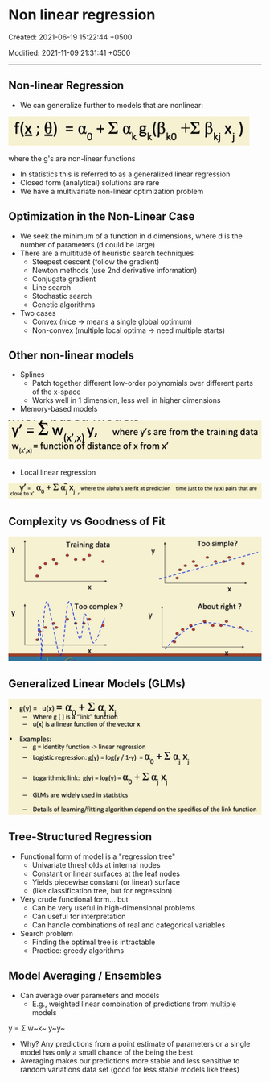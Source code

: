 # Non linear regression

Created: 2021-06-19 15:22:44 +0500

Modified: 2021-11-09 21:31:41 +0500

---

## Non-linear Regression
-   We can generalize further to models that are nonlinear:

![](media/Non-linear-regression-image1.jpg)

where the g's are non-linear functions
-   In statistics this is referred to as a generalized linear regression
-   Closed form (analytical) solutions are rare
-   We have a multivariate non-linear optimization problem

## Optimization in the Non-Linear Case
-   We seek the minimum of a function in d dimensions, where d is the number of parameters (d could be large)
-   There are a multitude of heuristic search techniques
    -   Steepest descent (follow the gradient)
    -   Newton methods (use 2nd derivative information)
    -   Conjugate gradient
    -   Line search
    -   Stochastic search
    -   Genetic algorithms
-   Two cases
    -   Convex (nice -> means a single global optimum)
    -   Non-convex (multiple local optima -> need multiple starts)

## Other non-linear models
-   Splines
    -   Patch together different low-order polynomials over different parts of the x-space
    -   Works well in 1 dimension, less well in higher dimensions
-   Memory-based models

![image](media/Non-linear-regression-image2.jpg)
-   Local linear regression

![image](media/Non-linear-regression-image3.jpeg)

## Complexity vs Goodness of Fit

![image](media/Non-linear-regression-image4.jpg)

## Generalized Linear Models (GLMs)

![image](media/Non-linear-regression-image5.jpg)

## Tree-Structured Regression
-   Functional form of model is a "regression tree"
    -   Univariate thresholds at internal nodes
    -   Constant or linear surfaces at the leaf nodes
    -   Yields piecewise constant (or linear) surface
    -   (like classification tree, but for regression)
-   Very crude functional form... but
    -   Can be very useful in high-dimensional problems
    -   Can useful for interpretation
    -   Can handle combinations of real and categorical variables
-   Search problem
    -   Finding the optimal tree is intractable
    -   Practice: greedy algorithms

## Model Averaging / Ensembles
-   Can average over parameters and models
    -   E.g., weighted linear combination of predictions from multiple models

y = Σ w~k~ y~y~
-   Why? Any predictions from a point estimate of parameters or a single model has only a small chance of the being the best
-   Averaging makes our predictions more stable and less sensitive to random variations data set (good for less stable models like trees)



